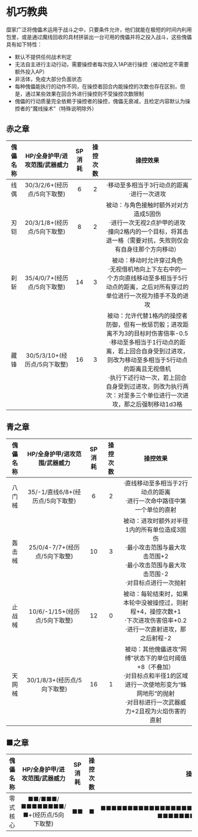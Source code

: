 # 机巧教典

糜家广泛将傀儡术运用于战斗之中，只要条件允许，他们就能在极短的时间内利用包里，或是通过魔线回收的具材拼装出一台可用的傀儡并将之投入战斗，这些傀儡具有如下特性：

* 默认不提供任何战术判定
* 无法自主进行主动行动，需要操控者每次投入1AP进行操控（被动检定不需要额外投入AP）
* 非活体，免疫大部分负面状态
* 每种傀儡能执行的动作不同，在操控者回合内能操控的次数也存在区别，但是，通过某些效果在回合外进行操控则不受操控次数限制
* 傀儡的行动质量完全依赖于操控者的操控，傀儡无衰减，且检定内容默认为操控者的“魔线操术”（特殊说明除外）

## 赤之章

傀儡名称|HP/全身护甲/进攻范围/武器威力|SP消耗|操控次数|操控效果
:--:|:--:|:--:|:--:|:--:
线偶|30/3/2/6+(经历点/5向下取整)|6|2|·移动至多相当于3行动点的距离<br>·进行一次进攻
刃铠|20/3/1/8+(经历点/5向下取整)|8|2|被动：与角色接触时额外对对方造成5固伤<br>·进行一次无视2点护甲的进攻<br>·撞向2格内的一个目标，将其击退一格（需要对抗，失败则仅会有自身往那个方向移动）
刹斩|35/4/0/7+(经历点/5向下取整)|14|3|被动：移动时允许穿过角色<br>·无视借机地向上下左右中的一个方向直线移动至多相当于5行动点的距离，之后对所有穿过的单位进行一次视为措手不及的进攻
藏锋|30/5/3/10+(经历点/5向下取整)|16|3|被动：允许代替1格内的操控者防御，但有一枚惩罚骰；进攻距离不为3的目标时伤害倍率-0.5<br>·移动至多相当于1行动点的距离，若上回合自身受到过进攻，则改为移动至多相当于5行动点的距离且无视借机<br>·执行下述行动一次，若上回合自身受到过进攻，则改为执行两次：对至多三个单位进行一次进攻，那之后强制移动1d3格

## 青之章

傀儡名称|HP/全身护甲/进攻范围/武器威力|SP消耗|操控次数|操控效果
:--:|:--:|:--:|:--:|:--:
八门械|35/-1/直线6/8+(经历点/5向下取整)|6|2|·直线移动至多相当于2行动点的距离<br>·进行一次命中路径中第一个单位的直射
轰击械|25/0/4-7/7+(经历点/5向下取整)|10|3|被动：进攻时额外对半径1内的所有单位造成3固伤<br>·最小攻击范围与最大攻击范围+2<br>·最小攻击范围与最大攻击范围-2<br>·对目标点进行一次抛射
止战械|10/6/-1/15+(经历点/5向下取整)|12|0|被动：每轮结束时，如果本轮中没被操控过，则射程+4，操控次数+1<br>·下次进攻伤害倍率+0.2<br>·进行一次直射进攻，那之后射程-2
天网械|30/1/8/3+(经历点/5向下取整)|16|1|被动：其他傀儡进攻“网缚”状态下的单位时阈值+8（不叠加）<br>·对目标点和半径1的区域进行一次使地形变为“蛛网地形”的抛射<br>·对目标进行一次武器威力+2且视为火焰伤害的直射

## ■之章

傀儡名称|HP/全身护甲/进攻范围/武器威力|SP消耗|操控次数|操控效果
:--:|:--:|:--:|:--:|:--:
零式核心|■■/■■■/■■■■■■■■/■+(经历点/5向下取整)|■■|■|■■■■■■■■■■■■■■■■■■■■■■■■■■■■■■■■■■■？■■■■■■■■■■■■■■■